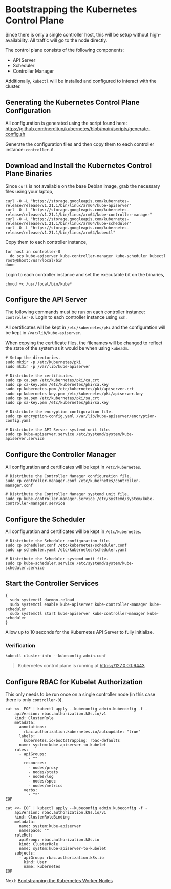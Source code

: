 # Bootstrapping the Kubernetes Control Plane

Since there is only a single controller host, this will be setup without high-availability. All traffic will go to the node directly.

The control plane consists of the following components:
- API Server
- Scheduler
- Controller Manager

Additionally, `kubectl` will be installed and configured to interact with the cluster.

## Generating the Kubernetes Control Plane Configuration

All configuration is generated using the script found here: 
https://github.com/nerditup/kubernetes/blob/main/scripts/generate-config.sh

Generate the configuration files and then copy them to each controller instance: `controller-0`. 

## Download and Install the Kubernetes Control Plane Binaries

Since `curl` is not available on the base Debian image, grab the necessary files using your laptop,

```
curl -O -L "https://storage.googleapis.com/kubernetes-release/release/v1.21.1/bin/linux/arm64/kube-apiserver"
curl -O -L "https://storage.googleapis.com/kubernetes-release/release/v1.21.1/bin/linux/arm64/kube-controller-manager"
curl -O -L "https://storage.googleapis.com/kubernetes-release/release/v1.21.1/bin/linux/arm64/kube-scheduler"
curl -O -L "https://storage.googleapis.com/kubernetes-release/release/v1.21.1/bin/linux/arm64/kubectl"
```

Copy them to each controller instance,

```
for host in controller-0
  do scp kube-apiserver kube-controller-manager kube-scheduler kubectl root@$host:/usr/local/bin
done
```

Login to each controller instance and set the executable bit on the binaries,

```
chmod +x /usr/local/bin/kube*
```

## Configure the API Server

The following commands must be run on each controller instance: `controller-0`. Login to each controller instance using `ssh`.

All certificates will be kept in `/etc/kubernetes/pki` and the configuration will be kept in `/var/lib/kube-apiserver`.

When copying the certificate files, the filenames will be changed to reflect the state of the system as it would be when using `kubeadm`.

```
# Setup the directories.
sudo mkdir -p /etc/kubernetes/pki
sudo mkdir -p /var/lib/kube-apiserver

# Distribute the certificates.
sudo cp ca.pem /etc/kubernetes/pki/ca.crt
sudo cp ca-key.pem /etc/kubernetes/pki/ca.key
sudo cp kubernetes.pem /etc/kubernetes/pki/apiserver.crt
sudo cp kubernetes-key.pem /etc/kubernetes/pki/apiserver.key
sudo cp sa.pem /etc/kubernetes/pki/sa.crt
sudo cp sa-key.pem /etc/kubernetes/pki/sa.key

# Distribute the encryption configuration file.
sudo cp encryption-config.yaml /var/lib/kube-apiserver/encryption-config.yaml

# Distribute the API Server systemd unit file.
sudo cp kube-apiserver.service /etc/systemd/system/kube-apiserver.service
```

## Configure the Controller Manager

All configuration and certificates will be kept in `/etc/kubernetes`.

```
# Distribute the Controller Manager configuration file.
sudo cp controller-manager.conf /etc/kubernetes/controller-manager.conf

# Distribute the Controller Manager systemd unit file.
sudo cp kube-controller-manager.service /etc/systemd/system/kube-controller-manager.service
```

## Configure the Scheduler

All configuration and certificates will be kept in `/etc/kubernetes`.

```
# Distribute the Scheduler configuration file.
sudo cp scheduler.conf /etc/kubernetes/scheduler.conf
sudo cp scheduler.yaml /etc/kubernetes/scheduler.yaml

# Distribute the Scheduler systemd unit file.
sudo cp kube-scheduler.service /etc/systemd/system/kube-scheduler.service
```

## Start the Controller Services

```
{
  sudo systemctl daemon-reload
  sudo systemctl enable kube-apiserver kube-controller-manager kube-scheduler
  sudo systemctl start kube-apiserver kube-controller-manager kube-scheduler
}
```

Allow up to 10 seconds for the Kubernetes API Server to fully initialize.

### Verification

```
kubectl cluster-info --kubeconfig admin.conf
```

> Kubernetes control plane is running at https://127.0.0.1:6443


## Configure RBAC for Kubelet Authorization

This only needs to be run once on a single controller node (in this case there is only `controller-0`).

```
cat <<- EOF | kubectl apply --kubeconfig admin.kubeconfig -f -
	apiVersion: rbac.authorization.k8s.io/v1
	kind: ClusterRole
	metadata:
	  annotations:
	    rbac.authorization.kubernetes.io/autoupdate: "true"
	  labels:
	    kubernetes.io/bootstrapping: rbac-defaults
	  name: system:kube-apiserver-to-kubelet
	rules:
	  - apiGroups:
	      - ""
	    resources:
	      - nodes/proxy
	      - nodes/stats
	      - nodes/log
	      - nodes/spec
	      - nodes/metrics
	    verbs:
	      - "*"
EOF
```

```
cat <<- EOF | kubectl apply --kubeconfig admin.kubeconfig -f -
	apiVersion: rbac.authorization.k8s.io/v1
	kind: ClusterRoleBinding
	metadata:
	  name: system:kube-apiserver
	  namespace: ""
	roleRef:
	  apiGroup: rbac.authorization.k8s.io
	  kind: ClusterRole
	  name: system:kube-apiserver-to-kubelet
	subjects:
	  - apiGroup: rbac.authorization.k8s.io
	    kind: User
	    name: kubernetes
EOF
```

Next: [Bootstrapping the Kubernetes Worker Nodes](09-bootstrapping-kubernetes-workers.md)
